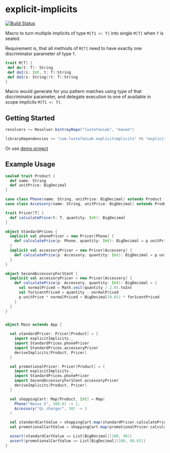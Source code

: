 # explicit-implicits
[![Build Status](https://travis-ci.org/lustefaniak/explicit-implicits.svg?branch=master)](https://travis-ci.org/lustefaniak/explicit-implicits)

Macro to turn multiple implicits of type `M[T1 <: T]` into single `M[T]` when `T` is sealed.

Requirement is, that all methods of `M[T]` need to have exactly one discriminator parameter of type `T`. 
 
```scala
trait M[T] {
 def do(t: T): String
 def doI(i: Int, t: T):String
 def doS(s: String)(t: T):String
} 
```

Macro would generate for you pattern matches using type of that discriminator parameter, and delegate execution to one of available in scope implicits `M[T1 <: T]`.

## Getting Started
  ```scala
  resolvers += Resolver.bintrayRepo("lustefaniak", "maven")
  
  libraryDependencies += "com.lustefaniak.explicitimplicits" %% "explicit-implicits" % "0.1.0"
  ```
  
 Or use [demo project](https://github.com/lustefaniak/explicit-implicits-demo)
  
## Example Usage
```scala
sealed trait Product {
  def name: String
  def unitPrice: BigDecimal
}

case class Phone(name: String, unitPrice: BigDecimal) extends Product
case class Accessory(name: String, unitPrice: BigDecimal) extends Product

trait Pricer[T] {
  def calculatePrice(t: T, quantity: Int): BigDecimal
}

object StandardPrices {
  implicit val phonePricer = new Pricer[Phone] {
    def calculatePrice(p: Phone, quantity: Int): BigDecimal = p.unitPrice * quantity
  }
  implicit val accessoryPricer = new Pricer[Accessory] {
    def calculatePrice(p: Accessory, quantity: Int): BigDecimal = p.unitPrice * quantity
  }
}

object SecondAccessoryFor1Cent {
  implicit val accessoryPricer = new Pricer[Accessory] {
    def calculatePrice(p: Accessory, quantity: Int): BigDecimal = {
      val normalPriced = Math.ceil(quantity / 2.0).toInt
      val for1centPriced = quantity - normalPriced
      p.unitPrice * normalPriced + BigDecimal(0.01) * for1centPriced
    }
  }
}


object Main extends App {

  val standardPricer: Pricer[Product] = {
    import explicitImplicits._
    import StandardPrices.phonePricer
    import StandardPrices.accessoryPricer
    deriveImplicits[Product, Pricer]
  }

  val promotionalPricer: Pricer[Product] = {
    import explicitImplicits._
    import StandardPrices.phonePricer
    import SecondAccessoryFor1Cent.accessoryPricer
    deriveImplicits[Product, Pricer]
  }

  val shoppingCart: Map[Product, Int] = Map(
    Phone("Nexus 5", 100.0) -> 1,
    Accessory("Qi charger", 30) -> 3
  )

  val standardCartValue = shoppingCart.map(standardPricer.calculatePrice _ tupled)
  val promotionalCartValue = shoppingCart.map(promotionalPricer.calculatePrice _ tupled)

  assert(standardCartValue == List[BigDecimal](100, 90))
  assert(promotionalCartValue == List[BigDecimal](100, 60.01))
}
```